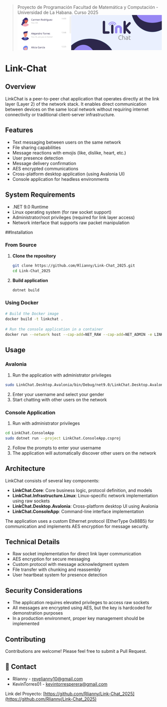 > Proyecto de Programación
> Facultad de Matemática y Computación - Universidad de La Habana.
> Curso 2025
![Have you delete the image?](.//LinkChat.Desktop.Avalonia/Assets/Images/Banner2.png)

# Link-Chat

## Overview
LinkChat is a peer-to-peer chat application that operates directly at the link layer (Layer 2) of the network stack. It enables direct communication between devices on the same local network without requiring internet connectivity or traditional client-server infrastructure.

## Features
* Text messaging between users on the same network
* File sharing capabilities
* Message reactions with emojis (like, dislike, heart, etc.)
* User presence detection
* Message delivery confirmation
* AES encrypted communications
* Cross-platform desktop application (using Avalonia UI)
* Console application for headless environments

## System Requirements
* .NET 9.0 Runtime
* Linux operating system (for raw socket support)
* Administrator/root privileges (required for link layer access)
* Network interface that supports raw packet manipulation

##Installation

### From Source
1.  **Clone the repository**
    ```sh
    git clone https://github.com/Rlianny/Link-Chat_2025.git
    cd Link-Chat_2025
    ```
2.  **Build application**
    ```sh
    dotnet build
    ```
### Using Docker
```bash
# Build the Docker image
docker build -t linkchat .

# Run the console application in a container
docker run --network host --cap-add=NET_RAW --cap-add=NET_ADMIN -e LINKCHAT_USERNAME=YourName linkchat
```

## Usage

### Avalonia
1. Run the application with administrator privileges
```sh
sudo LinkChat.Desktop.Avalonia/bin/Debug/net9.0/LinkChat.Desktop.Avalonia
```
2. Enter your username and select your gender
3. Start chatting with other users on the network


### Console Application
1. Run with administrator privileges
```sh
cd LinkChat.ConsoleApp
sudo dotnet run --project LinkChat.ConsoleApp.csproj
```
2. Follow the prompts to enter your username
3. The application will automatically discover other users on the network

## Architecture

LinkChat consists of several key components:

- **LinkChat.Core**: Core business logic, protocol definition, and models
- **LinkChat.Infrastructure.Linux**: Linux-specific network implementation using raw sockets
- **LinkChat.Desktop.Avalonia**: Cross-platform desktop UI using Avalonia
- **LinkChat.ConsoleApp**: Command-line interface implementation

The application uses a custom Ethernet protocol (EtherType 0x88B5) for communication and implements AES encryption for message security.

## Technical Details
- Raw socket implementation for direct link layer communication
- AES encryption for secure messaging
- Custom protocol with message acknowledgment system
- File transfer with chunking and reassembly
- User heartbeat system for presence detection

## Security Considerations
- The application requires elevated privileges to access raw sockets
- All messages are encrypted using AES, but the key is hardcoded for demonstration purposes
- In a production environment, proper key management should be implemented

## Contributing
Contributions are welcome! Please feel free to submit a Pull Request.

## 📧 Contact

* Rlianny - revelianny10@gmail.com
* KevinTorres01 - kevintorresperera@gmail.com

Link del Proyecto: [https://github.com/Rlianny/Link-Chat_2025](https://github.com/Rlianny/Link-Chat_2025)
